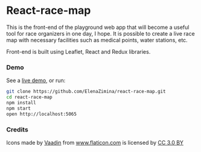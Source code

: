 # React-race-map
This is the front-end of the playground web app that will become a useful tool for race organizers in one day, I hope.
It is possible to create a live race map with necessary facilities such as medical points, water stations, etc.

Front-end is built using Leaflet, React and Redux libraries.

### Demo

See a [live demo](https://react-race-map.herokuapp.com), or run:

```bash
git clone https://github.com/ElenaZimina/react-race-map.git
cd react-race-map
npm install
npm start
open http://localhost:5065
```

### Credits
Icons made by <a href="https://www.flaticon.com/authors/vaadin" title="Vaadin">Vaadin</a> from <a href="https://www.flaticon.com/" title="Flaticon">www.flaticon.com</a> is licensed by <a href="http://creativecommons.org/licenses/by/3.0/" title="Creative Commons BY 3.0" target="_blank">CC 3.0 BY</a>
